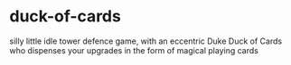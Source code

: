# duck-of-cards
silly little idle tower defence game, with an eccentric Duke Duck of Cards who dispenses your upgrades in the form of magical playing cards
